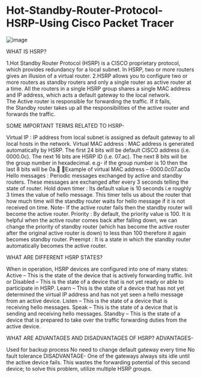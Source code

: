 # Hot-Standby-Router-Protocol-HSRP-Using Cisco Packet Tracer
![image](https://user-images.githubusercontent.com/79734129/116816911-98f11780-ab81-11eb-854a-f069c790cbd2.png)

WHAT IS HSRP?

1.Hot Standby Router Protocol (HSRP) is a CISCO proprietary protocol, which provides redundancy for a local subnet. In HSRP, two or more routers gives an illusion of a virtual router.
2.HSRP allows you to configure two or more routers as standby routers and only a single router as active router at a time. All the routers in a single HSRP group shares a single MAC address and IP address, which acts a default gateway to the local network. The Active router is responsible for forwarding the traffic. If it fails, the Standby router takes up all the responsibilities of the active router and forwards the traffic.

SOME IMPORTANT TERMS RELATED TO HSRP-

Virtual IP : IP address from local subnet is assigned as default gateway to all local hosts in the network.
Virtual MAC address : MAC address is generated automatically by HSRP. The first 24 bits will be default CISCO address (i.e. 0000.0c). The next 16 bits are HSRP ID (i.e. 07.ac). The next 8 bits will be the group number in hexadecimal. e.g- if the group number is 10 then the last 8 bits will be 0a. Example of virtual MAC address –
     0000.0c07.ac0a
Hello messages : Periodic messages exchanged by active and standby routers. These messages are exchanged after every 3 seconds telling the state of router.
Hold down timer : Its default value is 10 seconds i.e roughly 3 times the value of hello message. This timer tells us about the router that how much time will the standby router waits for hello message if it is not received on time. Note- If the active router fails then the standby router will become the active router.
Priority : By default, the priority value is 100. It is helpful when the active router comes back after falling down, we can change the priority of standby router (which has become the active router after the original active router is down) to less than 100 therefore it again becomes standby router.
Preempt : It is a state in which the standby router automatically becomes the active router.

WHAT ARE DIFFERENT HSRP STATES?

When in operation, HSRP devices are configured into one of many states:
Active – This is the state of the device that is actively forwarding traffic.
Init or Disabled – This is the state of a device that is not yet ready or able to participate in HSRP.
Learn – This is the state of a device that has not yet determined the virtual IP address and has not yet seen a hello message from an active device.
Listen – This is the state of a device that is receiving hello messages.
Speak – This is the state of a device that is sending and receiving hello messages.
Standby – This is the state of a device that is prepared to take over the traffic forwarding duties from the active device.

WHAT ARE ADVANTAGES AND DISADVANTAGES OF HSRP?
ADVANTAGES-

Used for backup process
No need to change default gateway every time
 No fault tolerance
DISADVANTAGE-
One of the gateways always sits idle until the active device fails. This wastes the forwarding potential of this second device; to solve this problem, utilize multiple HSRP groups.



